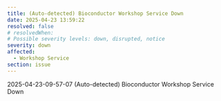 ```yaml
---
title: (Auto-detected) Bioconductor Workshop Service Down
date: 2025-04-23 13:59:22
resolved: false
# resolvedWhen: 
# Possible severity levels: down, disrupted, notice
severity: down
affected:
  - Workshop Service
section: issue
---
```


2025-04-23-09-57-07 (Auto-detected) Bioconductor Workshop Service Down

